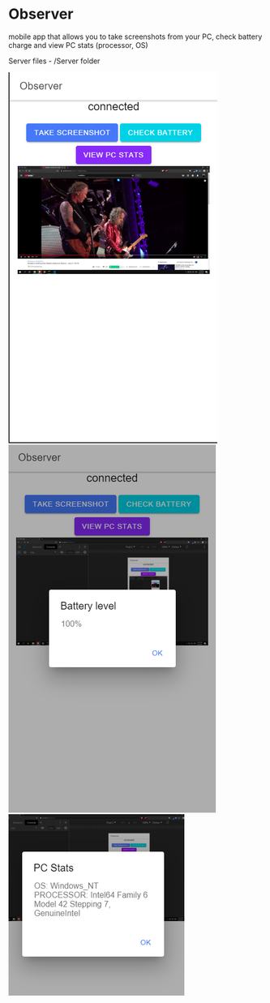 # Observer

mobile app that allows you to take screenshots from your PC, check battery charge and view PC stats (processor, OS)

Server files - /Server folder

![](gallery/1.png)
![](gallery/2.png)
![](gallery/3.png)